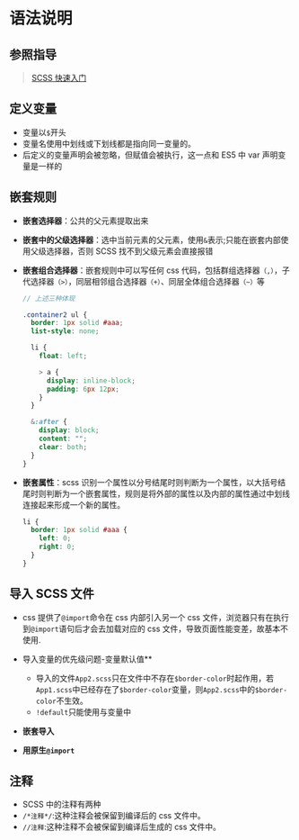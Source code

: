 # 语法说明

## 参照指导

> [SCSS 快速入门](https://juejin.im/post/5cf488ea518825378867758f#heading-3)

## 定义变量

- 变量以`$`开头
- 变量名使用中划线或下划线都是指向同一变量的。
- 后定义的变量声明会被忽略，但赋值会被执行，这一点和 ES5 中 var 声明变量是一样的

## 嵌套规则

- **嵌套选择器**：公共的父元素提取出来

- **嵌套中的父级选择器**：选中当前元素的父元素，使用`&`表示;只能在嵌套内部使用父级选择器，否则 SCSS 找不到父级元素会直接报错

- **嵌套组合选择器**：嵌套规则中可以写任何 css 代码，包括群组选择器`（,）`，子代选择器`（>）`，同层相邻组合选择器`（+）`、同层全体组合选择器`（~）`等

  ```scss
  // 上述三种体现

  .container2 ul {
    border: 1px solid #aaa;
    list-style: none;

    li {
      float: left;

      > a {
        display: inline-block;
        padding: 6px 12px;
      }
    }

    &:after {
      display: block;
      content: "";
      clear: both;
    }
  }
  ```

- **嵌套属性**：scss 识别一个属性以分号结尾时则判断为一个属性，以大括号结尾时则判断为一个嵌套属性，规则是将外部的属性以及内部的属性通过中划线连接起来形成一个新的属性。

  ```scss
  li {
    border: 1px solid #aaa {
      left: 0;
      right: 0;
    }
  }
  ```

## 导入 SCSS 文件

- css 提供了`@import`命令在 css 内部引入另一个 css 文件，浏览器只有在执行到`@import`语句后才会去加载对应的 css 文件，导致页面性能变差，故基本不使用.

- 导入变量的优先级问题-变量默认值\*\*

  - 导入的文件`App2.scss`只在文件中不存在`$border-color`时起作用，若`App1.scss`中已经存在了`$border-color`变量，则`App2.scss`中的`$border-color`不生效。
  - `!default`只能使用与变量中

- **嵌套导入**

- **用原生`@import`**

## 注释

- SCSS 中的注释有两种
- `/*注释*/`:这种注释会被保留到编译后的 css 文件中。
- `//注释`:这种注释不会被保留到编译后生成的 css 文件中。
